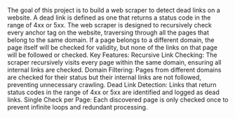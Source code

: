 The goal of this project is to build a web scraper to detect dead links on a website. A dead link is defined as one that returns a status code in the range of 4xx or 5xx.
The web scraper is designed to recursively check every anchor tag on the website, traversing through all the pages that belong to the same domain. If a page belongs to a different domain, the page itself will be checked for validity, but none of the links on that page will be followed or checked.
Key Features:
Recursive Link Checking: The scraper recursively visits every page within the same domain, ensuring all internal links are checked.
Domain Filtering: Pages from different domains are checked for their status but their internal links are not followed, preventing unnecessary crawling.
Dead Link Detection: Links that return status codes in the range of 4xx or 5xx are identified and logged as dead links.
Single Check per Page: Each discovered page is only checked once to prevent infinite loops and redundant processing.
